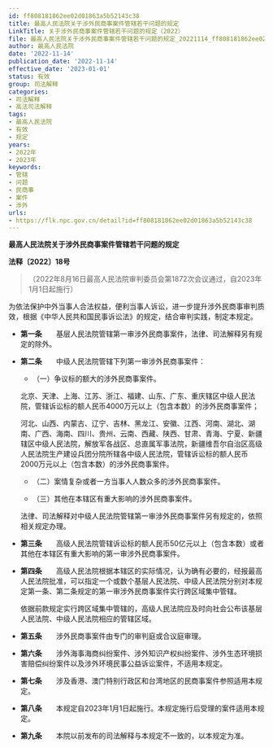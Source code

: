 ```yaml
---
id: ff808181862ee02d01863a5b52143c38
title: 最高人民法院关于涉外民商事案件管辖若干问题的规定
LinkTitle: 关于涉外民商事案件管辖若干问题的规定（2022）
file: 最高人民法院关于涉外民商事案件管辖若干问题的规定_20221114_ff808181862ee02d01863a5b52143c38.docx
author: 最高人民法院
date: '2022-11-14'
publication_date: '2022-11-14'
effective_date: '2023-01-01'
status: 有效
group: 司法解释
categories:
- 司法解释
- 高法司法解释
tags:
- 最高人民法院
- 有效
- 规定
years:
- 2022年
- 2023年
keywords:
- 管辖
- 问题
- 民商事
- 案件
- 涉外
urls:
- https://flk.npc.gov.cn/detail?id=ff808181862ee02d01863a5b52143c38
---
```


**最高人民法院关于涉外民商事案件管辖若干问题的规定**

**法释〔2022〕18号**

> （2022年8月16日最高人民法院审判委员会第1872次会议通过，自2023年1月1日起施行）

为依法保护中外当事人合法权益，便利当事人诉讼，进一步提升涉外民商事审判质效，根据《中华人民共和国民事诉讼法》的规定，结合审判实践，制定本规定。

- **第一条**　　基层人民法院管辖第一审涉外民商事案件，法律、司法解释另有规定的除外。

- **第二条**　　中级人民法院管辖下列第一审涉外民商事案件：

  - （一）争议标的额大的涉外民商事案件。

  北京、天津、上海、江苏、浙江、福建、山东、广东、重庆辖区中级人民法院，管辖诉讼标的额人民币4000万元以上（包含本数）的涉外民商事案件；

  河北、山西、内蒙古、辽宁、吉林、黑龙江、安徽、江西、河南、湖北、湖南、广西、海南、四川、贵州、云南、西藏、陕西、甘肃、青海、宁夏、新疆辖区中级人民法院，解放军各战区、总直属军事法院，新疆维吾尔自治区高级人民法院生产建设兵团分院所辖各中级人民法院，管辖诉讼标的额人民币2000万元以上（包含本数）的涉外民商事案件。

  - （二）案情复杂或者一方当事人人数众多的涉外民商事案件。

  - （三）其他在本辖区有重大影响的涉外民商事案件。

  法律、司法解释对中级人民法院管辖第一审涉外民商事案件另有规定的，依照相关规定办理。

- **第三条**　　高级人民法院管辖诉讼标的额人民币50亿元以上（包含本数）或者其他在本辖区有重大影响的第一审涉外民商事案件。

- **第四条**　　高级人民法院根据本辖区的实际情况，认为确有必要的，经报最高人民法院批准，可以指定一个或数个基层人民法院、中级人民法院分别对本规定第一条、第二条规定的第一审涉外民商事案件实行跨区域集中管辖。

  依据前款规定实行跨区域集中管辖的，高级人民法院应及时向社会公布该基层人民法院、中级人民法院相应的管辖区域。

- **第五条**　　涉外民商事案件由专门的审判庭或合议庭审理。

- **第六条**　　涉外海事海商纠纷案件、涉外知识产权纠纷案件、涉外生态环境损害赔偿纠纷案件以及涉外环境民事公益诉讼案件，不适用本规定。

- **第七条**　　涉及香港、澳门特别行政区和台湾地区的民商事案件参照适用本规定。

- **第八条**　　本规定自2023年1月1日起施行。本规定施行后受理的案件适用本规定。

- **第九条**　　本院以前发布的司法解释与本规定不一致的，以本规定为准。
